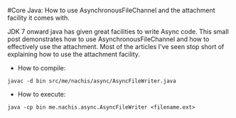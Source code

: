 #Core Java: How to use AsynchronousFileChannel and the attachment facility it comes with.

JDK 7 onward java has given great facilities to write Async code. This small post demonstrates how to use AsynchronousFileChannel and how to effectively use the attachment. Most of the articles I've seen stop short of explaining how to use the attachment facility.

* How to compile:
```
javac -d bin src/me/nachis/async/AsyncFileWriter.java
```

* How to execute:
```
java -cp bin me.nachis.async.AsyncFileWriter <filename.ext>
```
